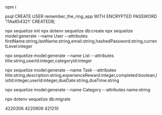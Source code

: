 npm i

psql
CREATE USER remember_the_ring_app WITH ENCRYPTED PASSWORD '!1Aa654321' CREATEDB;

npx sequelize init
npx dotenv sequelize db:create
npx sequelize model:generate --name User --attributes firstName:string,lastName:string,email:string,hashedPassword:string,currentLevel:integer

npx sequelize model:generate --name List --attributes title:string,userId:integer,categoryId:integer

npx sequelize model:generate --name Task --attributes title:string,description:string,experienceReward:integer,completed:boolean,listId:integer,userId:integer,dueDate:string,dueTime:string


npx sequelize model:generate --name Category --attributes name:string

npx dotenv sequelize db:migrate

4220306
4220909
421210